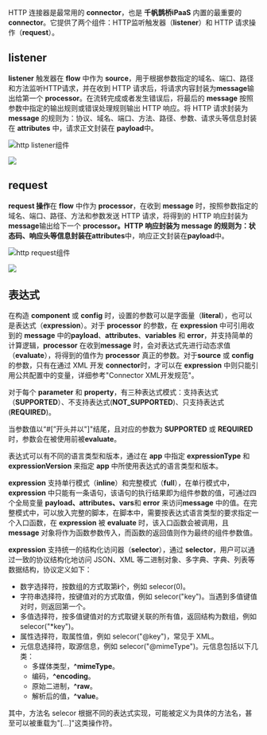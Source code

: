 HTTP 连接器是最常用的 **connector**，也是 **千帆鹊桥iPaaS** 内置的最重要的 **connector**。它提供了两个组件：HTTP监听触发器（**listener**）和 HTTP 请求操作（**request**）。

## listener

**listener** 触发器在 **flow** 中作为 **source**，用于根据参数指定的域名、端口、路径和方法监听HTTP请求，并在收到 HTTP 请求后，将请求内容封装为**message**输出给第一个 **processor**。在流转完成或者发生错误后，将最后的 **message** 按照参数中指定的输出规则或错误处理规则输出 HTTP 响应。将 HTTP 请求封装为 **message** 的规则为：协议、域名、端口、方法、路径、参数、请求头等信息封装在 **attributes** 中，请求正文封装在 **payload**中。

![http listener组件](https://main.qcloudimg.com/raw/89b5f86d062e8fd8ee238f4117b9ba7d/http%20listener%E7%BB%84%E4%BB%B6.png)


![](https://main.qcloudimg.com/raw/35622ec0bfd9ad4cb704d7bf59dde865.png)

## request

**request 操作**在 **flow** 中作为 **processor**，在收到 **message** 时，按照参数指定的域名、端口、路径、方法和参数发送 HTTP 请求，将得到的 HTTP 响应封装为**message**输出给下一个 **processor。**HTTP 响应封装为 **message** 的规则为：状态码、响应头等信息封装在**attributes**中，响应正文封装在**payload**中。

![http request组件](https://main.qcloudimg.com/raw/80c10053e3abe40acfe299d444d9faa6/http%20request%E7%BB%84%E4%BB%B6.png)


![](https://main.qcloudimg.com/raw/2e1ac641535a15b71974895f322cdac6.png)


## 表达式

在构造 **component** 或 **config** 时，设置的参数可以是字面量（**literal**），也可以是表达式（**expression**）。对于 **processor** 的参数，在 **expression** 中可引用收到的 **message** 中的**payload**、**attributes**、**variables** 和 **error**，并支持简单的计算逻辑，**processor** 在收到**message** 时，会对表达式先进行动态求值（**evaluate**），将得到的值作为 **processor** 真正的参数。对于**source** 或 **config** 的参数，只有在通过 XML 开发 **connector**时，才可以在 **expression** 中则只能引用公共配置中的变量，详细参考"Connector XML开发规范"。

对于每个 **parameter** 和 **property**，有三种表达式模式：支持表达式（**SUPPORTED**）、不支持表达式(**NOT_SUPPORTED**)、只支持表达式(**REQUIRED**)。

当参数值以“#[”开头并以"]"结尾，且对应的参数为 **SUPPORTED** 或 **REQUIRED** 时，参数会在被使用前被**evaluate**。

表达式可以有不同的语言类型和版本，通过在 **app** 中指定 **expressionType** 和 **expressionVersion** 来指定 **app** 中所使用表达式的语言类型和版本。

**expression** 支持单行模式（**inline**）和完整模式（**full**），在单行模式中，**expression** 中只能有一条语句，该语句的执行结果即为组件参数的值，可通过四个全局变量 **payload、attributes、vars**和 **error** 来访问**message** 中的值。在完整模式中，可以放入完整的脚本，在脚本中，需要按表达式语言类型的要求指定一个入口函数，在 **expression** 被 **evaluate** 时，该入口函数会被调用，且 **message** 对象将作为函数参数传入，而函数的返回值则作为最终的组件参数值。

**expression** 支持统一的结构化访问器（**selector**），通过 **selector**，用户可以通过一致的协议结构化地访问 JSON、XML 等二进制对象、多字典、字典、列表等数据结构，协议定义如下：

- 数字选择符，按数组的方式取第**i**个，例如 selecor(0)。
- 字符串选择符，按键值对的方式取值，例如 selecor("key")。当遇到多值键值对时，则返回第一个。
- 多值选择符，按多值键值对的方式取键关联的所有值，返回结构为数组，例如 selecor("*key")。
- 属性选择符，取属性值，例如 selecor("@key")，常见于 XML。
- 元信息选择符，取源信息，例如 selecor("@mimeType")。元信息包括以下几类：
  - 多媒体类型，**^mimeType**。
  - 编码，**^encoding**。
  - 原始二进制，**^raw**。
  - 解析后的值，**^value**。

其中，方法名 selecor 根据不同的表达式实现，可能被定义为具体的方法名，甚至可以被重载为"[...]"这类操作符。
